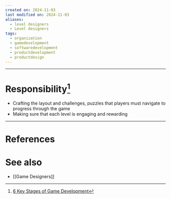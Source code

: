 ```yaml
---
created on: 2024-11-03
last modified on: 2024-11-03
aliases:
  - level designers
  - Level designers
tags:
  - organization
  - gamedevelopment
  - softwaredevelopment
  - productdevelopment
  - productdesign
---
```


---
# Responsibility[^1]
- Crafting the layout and challenges, puzzles that players must navigate to progress through the game
- Making sure that each level is engaging and rewarding

---
# References
[^1]: [6 Key Stages of Game Development](https://kevurugames.com/blog/6-key-stages-of-game-development-from-concept-to-standing-ovation/)

# See also
- [[Game Designers]]